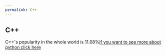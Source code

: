 ```yaml
---
permalink: C++
---
```

## C++
C++'s popularity in the whole world is 11.08%[If you want to see more about python click here](/C++)
